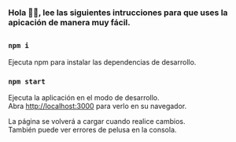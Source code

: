 
### Hola 👋🏽, lee las siguientes intrucciones para que uses la apicación de manera muy fácil.

## 
### `npm i`

Ejecuta npm para instalar las dependencias de desarrollo.

### `npm start`

Ejecuta la aplicación en el modo de desarrollo.\
Abra [http://localhost:3000](http://localhost:3000) para verlo en su navegador.

La página se volverá a cargar cuando realice cambios.\
También puede ver errores de pelusa en la consola.

